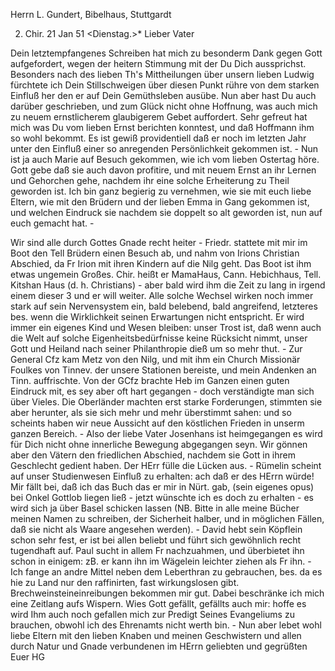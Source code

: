 Herrn L. Gundert, Bibelhaus, Stuttgardt

2) Chir. 21 Jan 51
 <Dienstag.>*
Lieber Vater

Dein letztempfangenes Schreiben hat mich zu besonderm Dank gegen Gott aufgefordert, wegen der heitern Stimmung mit der Du Dich aussprichst. Besonders nach des lieben Th's Mittheilungen über unsern lieben Ludwig fürchtete ich Dein Stillschweigen über diesen Punkt rühre von dem starken Einfluß her den er auf Dein Gemüthsleben ausübe. Nun aber hast Du auch darüber geschrieben, und zum Glück nicht ohne Hoffnung, was auch mich zu neuem ernstlicherem glaubigerem Gebet auffordert. Sehr gefreut hat mich was Du vom lieben Ernst berichten konntest, und daß Hoffmann ihm so wohl bekommt. Es ist gewiß providentiell daß er noch im letzten Jahr unter den Einfluß einer so anregenden Persönlichkeit gekommen ist. - Nun ist ja auch Marie auf Besuch gekommen, wie ich vom lieben Ostertag höre. Gott gebe daß sie auch davon profitire, und mit neuem Ernst an ihr Lernen und Gehorchen gehe, nachdem ihr eine solche Erheiterung zu Theil geworden ist. Ich bin ganz begierig zu vernehmen, wie sie mit euch liebe Eltern, wie mit den Brüdern und der lieben Emma in Gang gekommen ist, und welchen Eindruck sie nachdem sie doppelt so alt geworden ist, nun auf euch gemacht hat. -

Wir sind alle durch Gottes Gnade recht heiter - Friedr. stattete mit mir im Boot den Tell Brüdern einen Besuch ab, und nahm von Irions Christian Abschied, da Fr Irion mit ihren Kindern auf die Nilg geht. Das Boot ist ihm etwas ungemein Großes. Chir. heißt er MamaHaus, Cann. Hebichhaus, Tell. Kitshan Haus (d. h. Christians) - aber bald wird ihm die Zeit zu lang in irgend einem dieser 3 und er will weiter. Alle solche Wechsel wirken noch immer stark auf sein Nervensystem ein, bald belebend, bald angreifend, letzteres bes. wenn die Wirklichkeit seinen Erwartungen nicht entspricht. Er wird immer ein eigenes Kind und Wesen bleiben: unser Trost ist, daß wenn auch die Welt auf solche Eigenheitsbedürfnisse keine Rücksicht nimmt, unser Gott und Heiland nach seiner Philanthropie dieß um so mehr thut. - Zur General Cfz kam Metz von den Nilg, und mit ihm ein Church Missionär Foulkes von Tinnev. der unsere Stationen bereiste, und mein Andenken an Tinn. auffrischte. Von der GCfz brachte Heb im Ganzen einen guten Eindruck mit, es sey aber oft hart gegangen - doch verständigte man sich über Vieles. Die Oberländer machten erst starke Forderungen, stimmten sie aber herunter, als sie sich mehr und mehr überstimmt sahen: und so scheints haben wir neue Aussicht auf den köstlichen Frieden in unserm ganzen Bereich. - Also der liebe Vater Josenhans ist heimgegangen es wird für Dich nicht ohne innerliche Bewegung abgegangen seyn. Wir gönnen aber den Vätern den friedlichen Abschied, nachdem sie Gott in ihrem Geschlecht gedient haben. Der HErr fülle die Lücken aus. - Rümelin scheint auf unser Studienwesen Einfluß zu erhalten: ach daß er des HErrn würde! Mir fällt bei, daß ich das Buch das er mir in Nürt. gab, (sein eigenes opus) bei Onkel Gottlob liegen ließ - jetzt wünschte ich es doch zu erhalten - es wird sich ja über Basel schicken lassen (NB. Bitte in alle meine Bücher meinen Namen zu schreiben, der Sicherheit halber, und in möglichen Fällen, daß sie nicht als Waare angesehen werden). - David hebt sein Köpflein schon sehr fest, er ist bei allen beliebt und führt sich gewöhnlich recht tugendhaft auf. Paul sucht in allem Fr nachzuahmen, und überbietet ihn schon in einigem: zB. er kann ihn im Wägelein leichter ziehen als Fr ihn. - Ich fange an andre Mittel neben dem Leberthran zu gebrauchen, bes. da es hie zu Land nur den raffinirten, fast wirkungslosen gibt. Brechweinsteineinreibungen bekommen mir gut. Dabei beschränke ich mich eine Zeitlang aufs Wispern. Wies Gott gefällt, gefällts auch mir: hoffe es wird Ihm auch noch gefallen mich zur Predigt Seines Evangeliums zu brauchen, obwohl ich des Ehrenamts nicht werth bin. - Nun aber lebet wohl liebe Eltern mit den lieben Knaben und meinen Geschwistern und allen durch Natur und Gnade verbundenen im HErrn geliebten und gegrüßten
 Euer HG

